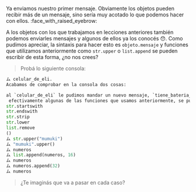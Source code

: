 Ya enviamos nuestro primer mensaje. Obviamente los objetos pueden recibir más de un mensaje, sino sería muy acotado lo que podemos hacer con ellos. :face_with_raised_eyebrow:

A los objetos con los que trabajamos en lecciones anteriores también podemos enviarles mensajes y algunos de ellos ya los conocés :hushed:. Como pudimos apreciar, la sintaxis para hacer esto es `objeto.mensaje` y funciones que utilizamos anteriormente como `str.upper` o `list.append` se pueden escribir de esta forma, ¿no nos crees? 

> Probá lo siguiente consola:
>
```python
ム celular_de_eli.
Acabamos de comprobar en la consola dos cosas:

al `celular_de_eli` le pudimos mandar un nuevo mensaje, `tiene_bateria_maxima`;
 efectivamente algunas de las funciones que usamos anteriormente, se pueden enviar como mensajes a objetos. Y estas no son las únicas, también podemos hacerlo con:
str.startswith
str.endswith
str.strip
str.lower
list.remove
()
ム str.upper("mumuki")
ム "mumuki".upper()
ム numeros
ム list.append(numeros, 16)
ム numeros
ム numeros.append(32)
ム numeros
```
> ¿Te imaginás que va a pasar en cada caso?